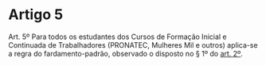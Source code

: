 # Artigo 5

Art. 5º Para todos os estudantes dos Cursos de Formação Inicial e Continuada de Trabalhadores (PRONATEC, Mulheres Mil e
outros) aplica-se a regra do fardamento-padrão, observado o disposto no § 1º do [art. 2º](art-2.md).
